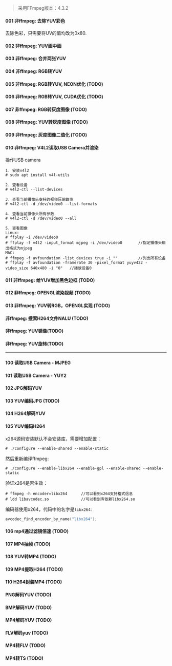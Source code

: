 > 采用FFmpeg版本：4.3.2

#### 001 非ffmpeg: 去除YUV彩色

去除色彩，只需要将UV的值均改为0x80.

#### 002 非ffmpeg: YUV画中画

#### 003 非ffmpeg: 合并两张YUV

#### 004 非ffmpeg: RGB转YUV

#### 005 非ffmpeg: RGB转YUV, NEON优化 (TODO)

#### 006 非ffmpeg: RGB转YUV, CUDA优化 (TODO)

#### 007 非ffmpeg: RGB转灰度图像 (TODO)

#### 008 非ffmpeg: YUV转灰度图像 (TODO)

#### 009 非ffmpeg: 灰度图像二值化 (TODO)

#### 010 非ffmpeg: V4L2读取USB Camera并渲染

操作USB camera

```shell
1. 安装v4l2
# sudo apt install v4l-utils

2. 查看设备
# v4l2-ctl --list-devices

3. 查看当前摄像头支持的视频压缩故事
# v4l2-ctl -d /dev/video0 --list-formats

4. 查看当前摄像头所有参数
# v4l2-ctl -d /dev/video0 --all

5. 查看图像
Linux:
# ffplay -i /dev/video0
# ffplay -f v4l2 -input_format mjpeg -i /dev/video0       //指定摄像头输出格式为mjpeg
MAC:
# ffmpeg -f avfoundation -list_devices true -i ""         //列出所有设备
# ffplay -f avfoundation -framerate 30 -pixel_format yuyv422 -video_size 640x480 -i "0"   //播放设备0
```

#### 011 非ffmpeg: 给YUV增加黑色边框 (TODO)

#### 012 非ffmpeg: OPENGL渲染视频 (TODO)

#### 013 非ffmpeg: YUV转RGB，OPENGL实现 (TODO)

#### 非ffmpeg: 搜索H264文件NALU (TODO)

#### 非ffmpeg: YUV镜像(TODO)

#### 非ffmpeg: YUV旋转(TODO)

---

#### 100 读取USB Camera - MJPEG

#### 101 读取USB Camera - YUY2

#### 102 JPG解码YUV 

#### 103 YUV编码JPG (TODO)

#### 104 H264解码YUV

#### 105 YUV编码H264

x264源码安装默认不会安装库，需要增加配置： 

```shell
# ./configure --enable-shared --enable-static
```

然后重新编译ffmpeg:

```shell
# ./configure --enable-libx264 --enable-gpl --enable-shared --enable-static
```

验证x264是否生效：

```shell
# ffmpeg -h encoder=libx264      //可以看到x264支持格式信息
# ldd libavcodec.so              //可以看到库依赖libx264.so
```

编码器使用x264，代码中的名字是`libx264`:

```c++
avcodec_find_encoder_by_name("libx264");
```

#### 106 mp4通过滤镜倍速 (TODO)

#### 107 MP4抽帧 (TODO)

#### 108 YUV转MP4 (TODO)

#### 109 MP4提取H264 (TODO)

#### 110 H264封装MP4 (TODO)

#### PNG解码YUV (TODO)

#### BMP解码YUV (TODO)

#### MP4解码YUV (TODO)

#### FLV解码yuv (TODO)

#### MP4转FLV (TODO)

#### MP4转TS (TODO)





